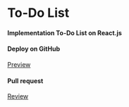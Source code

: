 # To-Do List

#### Implementation To-Do List on React.js

#### Deploy on GitHub
[Preview](https://romarios1987.github.io/todo-list/)


####  Pull request
[Review](https://github.com/romarios1987/todo-list/pull/1/files)
